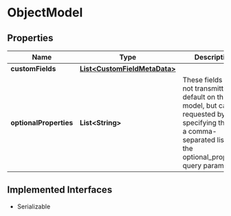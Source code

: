 

# ObjectModel


## Properties

| Name | Type | Description | Notes |
|------------ | ------------- | ------------- | -------------|
|**customFields** | [**List&lt;CustomFieldMetaData&gt;**](CustomFieldMetaData.md) |  |  [optional] |
|**optionalProperties** | **List&lt;String&gt;** | These fields are not transmitted by default on this model, but can be requested by specifying them in a comma-separated list in the optional_properties query parameter. |  [optional] |


## Implemented Interfaces

* Serializable

